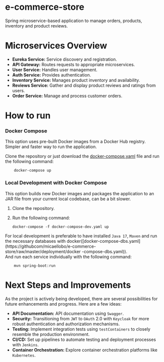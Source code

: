 # e-commerce-store

Spring microservice-based application to manage orders, products, inventory and product reviews.

# Microservices Overview

- **Eureka Service:** Service discovery and registration.
- **API Gateway:** Routes requests to appropriate microservices.
- **User Service:** Handles user management.
- **Auth Service:** Provides authentication.
- **Inventory Service:** Manages product inventory and availability.
- **Reviews Service:** Gather and display product reviews and ratings from users.
- **Order Service:** Manage and process customer orders.

# How to run

### Docker Compose

This option uses pre-built Docker images from a Docker Hub registry. Simpler and faster way to run the application.

Clone the repository or just download the
[docker-compose.yaml](https://github.com/micaellobo/e-commerce-store/raw/master/deployment/docker-compose.yaml) file and
run the following command:

        docker-compose up

### Local Development with Docker Compose

This option builds new Docker images and packages the application to an JAR file from your current local codebase, can
be a bit slower.

1. Clone the repository.
2. Run the following command:

       docker-compose -f docker-compose-dev.yaml up

For local development is preferable to have installed `Java 17`, `Maven` and run the necessary databases with
docker([docker-compose-dbs.yaml](https://githubcom/micaellobo/e-commerce-store/raw/master/deployment/docker
-compose-dbs.yaml)). \
And run each service individually with the following command:

        mvn spring-boot:run

# Next Steps and Improvements

As the project is actively being developed, there are several possibilities for future enhancements and progress. Here
are a few ideas:

- **API Documentation:** API documentation using `Swagger`.
- **Security:** Transitioning from `JWT` to `OAuth` 2.0 with `Keycloak` for more robust authentication and authorization
  mechanisms.
- **Testing:** Implement integration tests using `testContainers` to closely resemble the production environment.
- **CI/CD:** Set up pipelines to automate testing and deployment processes with `Jenkins`.
- **Container Orchestration:** Explore container orchestration platforms like `Kubernetes`.
